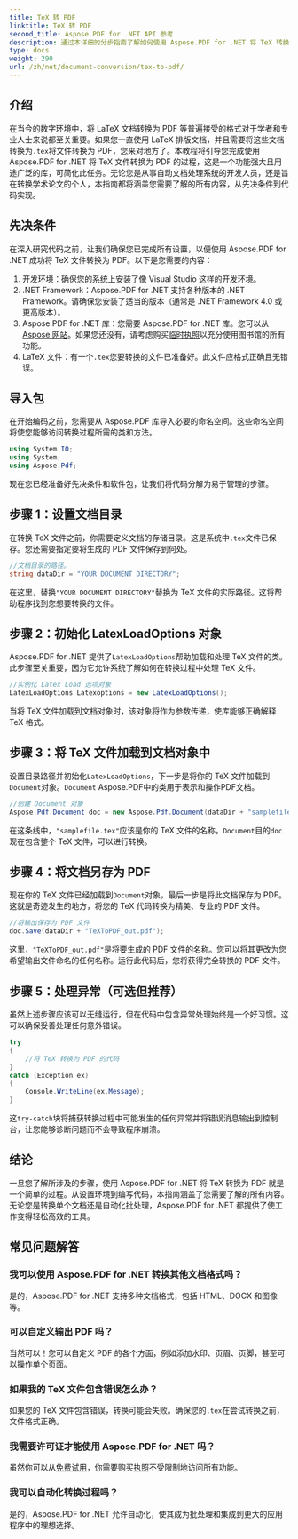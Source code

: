 ```yaml
---
title: TeX 转 PDF
linktitle: TeX 转 PDF
second_title: Aspose.PDF for .NET API 参考
description: 通过本详细的分步指南了解如何使用 Aspose.PDF for .NET 将 TeX 转换为 PDF。非常适合开发人员和文档专业人员。
type: docs
weight: 290
url: /zh/net/document-conversion/tex-to-pdf/
---
```

## 介绍

在当今的数字环境中，将 LaTeX 文档转换为 PDF 等普遍接受的格式对于学者和专业人士来说都至关重要。如果您一直使用 LaTeX 排版文档，并且需要将这些文档转换为`.tex`将文件转换为 PDF，您来对地方了。本教程将引导您完成使用 Aspose.PDF for .NET 将 TeX 文件转换为 PDF 的过程，这是一个功能强大且用途广泛的库，可简化此任务。无论您是从事自动文档处理系统的开发人员，还是旨在转换学术论文的个人，本指南都将涵盖您需要了解的所有内容，从先决条件到代码实现。

## 先决条件

在深入研究代码之前，让我们确保您已完成所有设置，以便使用 Aspose.PDF for .NET 成功将 TeX 文件转换为 PDF。以下是您需要的内容：

1. 开发环境：确保您的系统上安装了像 Visual Studio 这样的开发环境。
2. .NET Framework：Aspose.PDF for .NET 支持各种版本的 .NET Framework。请确保您安装了适当的版本（通常是 .NET Framework 4.0 或更高版本）。
3.  Aspose.PDF for .NET 库：您需要 Aspose.PDF for .NET 库。您可以从[Aspose 网站](https://releases.aspose.com/pdf/net/)。如果您还没有，请考虑购买[临时执照](https://purchase.aspose.com/temporary-license/)以充分使用图书馆的所有功能。
4.  LaTeX 文件：有一个`.tex`您要转换的文件已准备好。此文件应格式正确且无错误。

## 导入包

在开始编码之前，您需要从 Aspose.PDF 库导入必要的命名空间。这些命名空间将使您能够访问转换过程所需的类和方法。

```csharp
using System.IO;
using System;
using Aspose.Pdf;
```

现在您已经准备好先决条件和软件包，让我们将代码分解为易于管理的步骤。

## 步骤 1：设置文档目录

在转换 TeX 文件之前，你需要定义文档的存储目录。这是系统中`.tex`文件已保存。您还需要指定要将生成的 PDF 文件保存到何处。

```csharp
//文档目录的路径。
string dataDir = "YOUR DOCUMENT DIRECTORY";
```

在这里，替换`"YOUR DOCUMENT DIRECTORY"`替换为 TeX 文件的实际路径。这将帮助程序找到您想要转换的文件。

## 步骤 2：初始化 LatexLoadOptions 对象

Aspose.PDF for .NET 提供了`LatexLoadOptions`帮助加载和处理 TeX 文件的类。此步骤至关重要，因为它允许系统了解如何在转换过程中处理 TeX 文件。

```csharp
//实例化 Latex Load 选项对象
LatexLoadOptions Latexoptions = new LatexLoadOptions();
```

当将 TeX 文件加载到文档对象时，该对象将作为参数传递，使库能够正确解释 TeX 格式。

## 步骤 3：将 TeX 文件加载到文档对象中

设置目录路径并初始化`LatexLoadOptions`，下一步是将你的 TeX 文件加载到`Document`对象。`Document` Aspose.PDF中的类用于表示和操作PDF文档。 

```csharp
//创建 Document 对象
Aspose.Pdf.Document doc = new Aspose.Pdf.Document(dataDir + "samplefile.tex", Latexoptions);
```

在这条线中，`"samplefile.tex"`应该是你的 TeX 文件的名称。`Document`目的`doc`现在包含整个 TeX 文件，可以进行转换。

## 步骤 4：将文档另存为 PDF

现在你的 TeX 文件已经加载到`Document`对象，最后一步是将此文档保存为 PDF。这就是奇迹发生的地方，将您的 TeX 代码转换为精美、专业的 PDF 文件。

```csharp
//将输出保存为 PDF 文件
doc.Save(dataDir + "TeXToPDF_out.pdf");
```

这里，`"TeXToPDF_out.pdf"`是将要生成的 PDF 文件的名称。您可以将其更改为您希望输出文件命名的任何名称。运行此代码后，您将获得完全转换的 PDF 文件。

## 步骤 5：处理异常（可选但推荐）

虽然上述步骤应该可以无缝运行，但在代码中包含异常处理始终是一个好习惯。这可以确保妥善处理任何意外错误。

```csharp
try
{
    //将 TeX 转换为 PDF 的代码
}
catch (Exception ex)
{
    Console.WriteLine(ex.Message);
}
```

这`try-catch`块将捕获转换过程中可能发生的任何异常并将错误消息输出到控制台，让您能够诊断问题而不会导致程序崩溃。

## 结论

一旦您了解所涉及的步骤，使用 Aspose.PDF for .NET 将 TeX 转换为 PDF 就是一个简单的过程。从设置环境到编写代码，本指南涵盖了您需要了解的所有内容。无论您是转换单个文档还是自动化批处理，Aspose.PDF for .NET 都提供了使工作变得轻松高效的工具。

## 常见问题解答

### 我可以使用 Aspose.PDF for .NET 转换其他文档格式吗？
是的，Aspose.PDF for .NET 支持多种文档格式，包括 HTML、DOCX 和图像等。

### 可以自定义输出 PDF 吗？
当然可以！您可以自定义 PDF 的各个方面，例如添加水印、页眉、页脚，甚至可以操作单个页面。

### 如果我的 TeX 文件包含错误怎么办？
如果您的 TeX 文件包含错误，转换可能会失败。确保您的`.tex`在尝试转换之前，文件格式正确。

### 我需要许可证才能使用 Aspose.PDF for .NET 吗？
虽然你可以从[免费试用](https://releases.aspose.com/)，你需要购买[执照](https://purchase.aspose.com/buy)不受限制地访问所有功能。

### 我可以自动化转换过程吗？
是的，Aspose.PDF for .NET 允许自动化，使其成为批处理和集成到更大的应用程序中的理想选择。